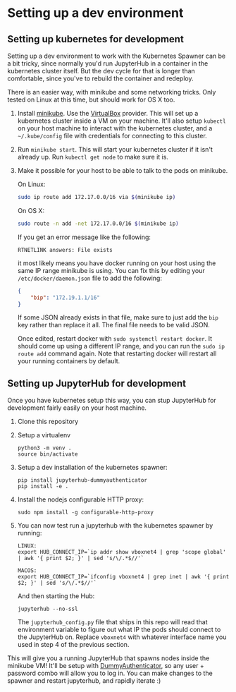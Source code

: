 # Setting up a dev environment #

## Setting up kubernetes for development ##
Setting up a dev environment to work with the Kubernetes Spawner can be a bit tricky,
since normally you'd run JupyterHub in a container in the kubernetes cluster itself.
But the dev cycle for that is longer than comfortable, since you've to rebuild
the container and redeploy.

There is an easier way, with minikube and some networking tricks. Only tested on Linux
at this time, but should work for OS X too.

1.  Install [minikube](http://kubernetes.io/docs/getting-started-guides/minikube/). Use the
    [VirtualBox](https://virtualbox.org) provider. This will set up a kubernetes cluster inside
    a VM on your machine. It'll also setup `kubectl` on your host machine to interact with
    the kubernetes cluster, and a `~/.kube/config` file with credentials for connecting to this
    cluster.
2.  Run `minikube start`. This will start your kubernetes cluster if it isn't already up. Run
    `kubectl get node` to make sure it is.
3.  Make it possible for your host to be able to talk to the pods on minikube.

    On Linux:

    ```bash
    sudo ip route add 172.17.0.0/16 via $(minikube ip)
    ```

    On OS X:

    ```bash
    sudo route -n add -net 172.17.0.0/16 $(minikube ip)
    ```

    If you get an error message like the following:

    ```
    RTNETLINK answers: File exists
    ```

    it most likely means you have docker running on your host using the same
    IP range minikube is using. You can fix this by editing your
    `/etc/docker/daemon.json` file to add the following:

    ```json
    {
        "bip": "172.19.1.1/16"
    }
    ```

    If some JSON already exists in that file, make sure to just add the
    `bip` key rather than replace it all. The final file needs to be valid
    JSON.

    Once edited, restart docker with `sudo systemctl restart docker`. It
    should come up using a different IP range, and you can run the
    `sudo ip route add` command again. Note that restarting docker will
    restart all your running containers by default.

## Setting up JupyterHub for development ##

Once you have kubernetes setup this way, you can stup JupyterHub for development fairly easily on your
host machine.

1. Clone this repository
2. Setup a virtualenv
   ```
   python3 -m venv .
   source bin/activate
   ```
3. Setup a dev installation of the kubernetes spawner:
   ```
   pip install jupyterhub-dummyauthenticator
   pip install -e .
   ```
4. Install the nodejs configurable HTTP proxy:
   ```
   sudo npm install -g configurable-http-proxy
   ```
5. You can now test run a jupyterhub with the kubernetes spawner by running:
   ```
   LINUX:
   export HUB_CONNECT_IP=`ip addr show vboxnet4 | grep 'scope global' | awk '{ print $2; }' | sed 's/\/.*$//'`

   MACOS:
   export HUB_CONNECT_IP=`ifconfig vboxnet4 | grep inet | awk '{ print $2; }' | sed 's/\/.*$//'`
   ```

   And then starting the Hub:
   ```
   jupyterhub --no-ssl
   ```

   The `jupyterhub_config.py` file that ships in this repo will read that environment variable to figure out what IP the pods should connect to the JupyterHub on. Replace `vboxnet4` with whatever interface name you used in step 4 of the previous section.

This will give you a running JupyterHub that spawns nodes inside the minikube VM! It'll be setup with [DummyAuthenticator](http://github.com/yuvipanda/jupyterhub-dummy-authenticator), so any user + password combo will allow you to log in. You can make changes to the spawner and restart jupyterhub, and rapidly iterate :)
